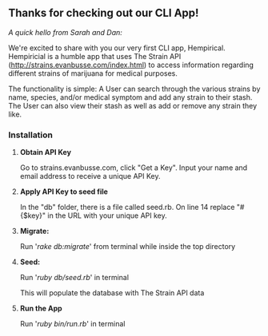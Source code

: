 ## Thanks for checking out our CLI App!

*A quick hello from Sarah and Dan:*

We're excited to share with you our very first CLI app, Hempirical. Hempiricial is a humble app that uses The Strain API (http://strains.evanbusse.com/index.html) to access information regarding different strains of marijuana for medical purposes.

The functionality is simple: A User can search through the various strains by name, species, and/or medical symptom and add any strain to their stash. The User can also view their stash as well as add or remove any strain they like.


### Installation

1. **Obtain API Key**

    Go to strains.evanbusse.com, click "Get a Key". Input your name and email address to receive a unique API Key.

2. **Apply API Key to seed file**

    In the "db" folder, there is a file called seed.rb. On line 14 replace "#{$key}" in the URL with your unique API key. 

2. **Migrate:**  

    Run '*rake db:migrate*' from terminal while inside the top directory

3. **Seed:**

    Run '*ruby db/seed.rb*' in terminal

    This will populate the database with The Strain API data

4. **Run the App**  

    Run '*ruby bin/run.rb*' in terminal
